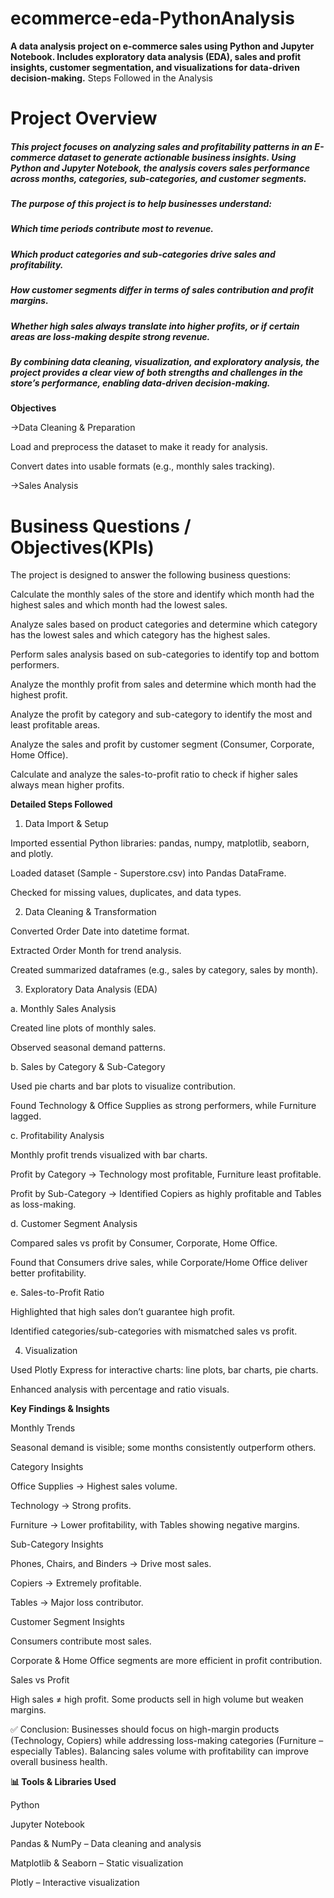 # ecommerce-eda-PythonAnalysis
__A data analysis project on e-commerce sales using Python and Jupyter Notebook. Includes exploratory data analysis (EDA), sales and profit insights, customer segmentation, and visualizations for data-driven decision-making.__
Steps Followed in the Analysis

# **Project Overview**

##### This project focuses on analyzing sales and profitability patterns in an E-commerce dataset to generate actionable business insights. Using Python and Jupyter Notebook, the analysis covers sales performance across months, categories, sub-categories, and customer segments.

##### The purpose of this project is to help businesses understand:

##### Which time periods contribute most to revenue.

##### Which product categories and sub-categories drive sales and profitability.

##### How customer segments differ in terms of sales contribution and profit margins.

##### Whether high sales always translate into higher profits, or if certain areas are loss-making despite strong revenue.

##### By combining data cleaning, visualization, and exploratory analysis, the project provides a clear view of both strengths and challenges in the store’s performance, enabling data-driven decision-making.

**Objectives**

->Data Cleaning & Preparation

Load and preprocess the dataset to make it ready for analysis.

Convert dates into usable formats (e.g., monthly sales tracking).

->Sales Analysis

# Business Questions / Objectives(KPIs)

The project is designed to answer the following business questions:

Calculate the monthly sales of the store and identify which month had the highest sales and which month had the lowest sales.

Analyze sales based on product categories and determine which category has the lowest sales and which category has the highest sales.

Perform sales analysis based on sub-categories to identify top and bottom performers.

Analyze the monthly profit from sales and determine which month had the highest profit.

Analyze the profit by category and sub-category to identify the most and least profitable areas.

Analyze the sales and profit by customer segment (Consumer, Corporate, Home Office).

Calculate and analyze the sales-to-profit ratio to check if higher sales always mean higher profits.


**Detailed Steps Followed**
1. Data Import & Setup

Imported essential Python libraries: pandas, numpy, matplotlib, seaborn, and plotly.

Loaded dataset (Sample - Superstore.csv) into Pandas DataFrame.

Checked for missing values, duplicates, and data types.

2. Data Cleaning & Transformation

Converted Order Date into datetime format.

Extracted Order Month for trend analysis.

Created summarized dataframes (e.g., sales by category, sales by month).

3. Exploratory Data Analysis (EDA)

a. Monthly Sales Analysis

Created line plots of monthly sales.

Observed seasonal demand patterns.

b. Sales by Category & Sub-Category

Used pie charts and bar plots to visualize contribution.

Found Technology & Office Supplies as strong performers, while Furniture lagged.

c. Profitability Analysis

Monthly profit trends visualized with bar charts.

Profit by Category → Technology most profitable, Furniture least profitable.

Profit by Sub-Category → Identified Copiers as highly profitable and Tables as loss-making.

d. Customer Segment Analysis

Compared sales vs profit by Consumer, Corporate, Home Office.

Found that Consumers drive sales, while Corporate/Home Office deliver better profitability.

e. Sales-to-Profit Ratio

Highlighted that high sales don’t guarantee high profit.

Identified categories/sub-categories with mismatched sales vs profit.

4. Visualization

Used Plotly Express for interactive charts: line plots, bar charts, pie charts.

Enhanced analysis with percentage and ratio visuals.


**Key Findings & Insights**

Monthly Trends

Seasonal demand is visible; some months consistently outperform others.

Category Insights

Office Supplies → Highest sales volume.

Technology → Strong profits.

Furniture → Lower profitability, with Tables showing negative margins.

Sub-Category Insights

Phones, Chairs, and Binders → Drive most sales.

Copiers → Extremely profitable.

Tables → Major loss contributor.

Customer Segment Insights

Consumers contribute most sales.

Corporate & Home Office segments are more efficient in profit contribution.

Sales vs Profit

High sales ≠ high profit. Some products sell in high volume but weaken margins.

✅ Conclusion: Businesses should focus on high-margin products (Technology, Copiers) while addressing loss-making categories (Furniture – especially Tables). Balancing sales volume with profitability can improve overall business health.

**📊 Tools & Libraries Used**

Python

Jupyter Notebook

Pandas & NumPy – Data cleaning and analysis

Matplotlib & Seaborn – Static visualization

Plotly – Interactive visualization
